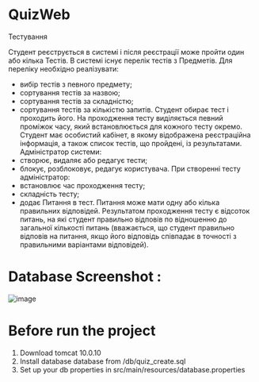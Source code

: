 # QuizWeb
Тестування

Студент реєструється в системі і після реєстрації може пройти один або кілька Тестів. В системі існує перелік тестів з Предметів. Для переліку необхідно реалізувати:
- вибір тестів з певного предмету;
- сортування тестів за назвою;
- сортування тестів за складністю;
- сортування тестів за кількістю запитів.
Студент обирає тест і проходить його. На проходження тесту виділяється певний проміжок часу, який встановлюється для кожного тесту окремо. Студент має особистий кабінет, в якому відображена реєстраційна інформація, а також список тестів, що пройдені, із результатами.
Адміністратор системи:
- створює, видаляє або редагує тести;
- блокує, розблоковує, редагує користувача.
При створенні тесту адміністратор:
- встановлює час проходження тесту;
- складність тесту;
- додає Питання в тест.
Питання може мати одну або кілька правильних відповідей. Результатом проходження тесту є відсоток питань, на які студент правильно відповів по відношенню до загальної кількості питань (вважається, що студент правильно відповів на питання, якщо його відповідь співпадає в точності з правильними варіантами відповідей).


# Database Screenshot :
![image](https://user-images.githubusercontent.com/85992359/135771318-5427a5f0-b498-4ed3-9a3a-a80ddb24d0da.png)

# Before run the project
1) Download tomcat 10.0.10
2) Install database database from /db/quiz_create.sql
3) Set up your db properties in src/main/resources/database.properties
